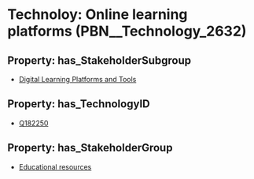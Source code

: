 # Technoloy: __Online learning platforms__ (PBN__Technology_2632)

## Property: has_StakeholderSubgroup

* [Digital Learning Platforms and Tools](PBN__TechSubgroup_56)

## Property: has_TechnologyID

* [Q182250](Q182250)

## Property: has_StakeholderGroup

* [Educational resources](PBN__TechGroup_11)

